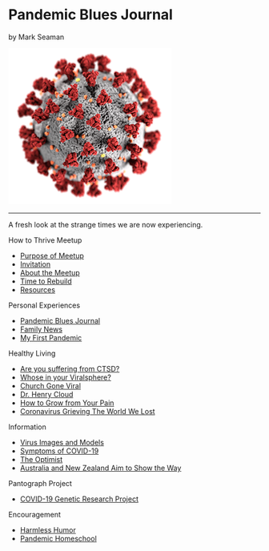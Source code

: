 # Pandemic Blues Journal

by Mark Seaman

![](img/coronavirus.png)

---

A fresh look at the strange times we are now experiencing.

How to Thrive Meetup

* [Purpose of Meetup](Meetup)
* [Invitation](Invitation)
* [About the Meetup](AboutMeetup)
* [Time to Rebuild](Rebuild)
* [Resources](Resources)

Personal Experiences

* [Pandemic Blues Journal](Journal)
* [Family News](FamilyNews)
* [My First Pandemic](FirstPandemic)

Healthy Living

* [Are you suffering from CTSD?](CTSD)
* [Whose in your Viralsphere?](Viralsphere)
* [Church Gone Viral](ViralChurch)
* [Dr. Henry Cloud](https://www.facebook.com/142718314570/videos/2561055133999253)
* [How to Grow from Your Pain](https://markmanson.net/how-to-grow-from-your-pain)
* [Coronavirus Grieving The World We Lost](https://www.youtube.com/watch?v=oz6R20pdAIQ)

Information

* [Virus Images and Models](VirusModels)
* [Symptoms of COVID-19](Symptoms)
* [The Optimist](Optimist)
* [Australia and New Zealand Aim to Show the Way](VanquishVirus)

Pantograph Project

* [COVID-19 Genetic Research Project](Pantograph)

Encouragement

* [Harmless Humor](Humor)
* [Pandemic Homeschool](Homeschool)

